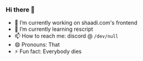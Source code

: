 ### Hi there 👋

- 🔭 I’m currently working on shaadi.com's frontend
- 🌱 I’m currently learning rescript
- 📫 How to reach me: discord @ `/dev/null`
- 😄 Pronouns: That
- ⚡ Fun fact: Everybody dies
<!--
**swapkats/swapkats** is a ✨ _special_ ✨ repository because its `README.md` (this file) appears on your GitHub profile.

Here are some ideas to get you started:


-->
